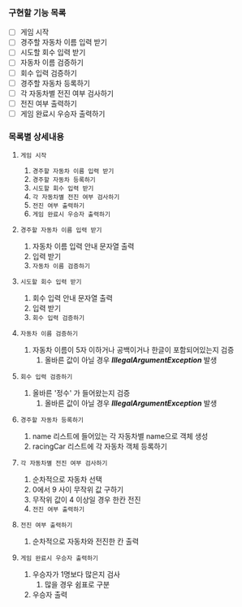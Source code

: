 ### 구현할 기능 목록
-[ ] 게임 시작
-[ ] 경주할 자동차 이름 입력 받기
-[ ] 시도할 회수 입력 받기
-[ ] 자동차 이름 검증하기
-[ ] 회수 입력 검증하기
-[ ] 경주할 자동차 등록하기
-[ ] 각 자동차별 전진 여부 검사하기
-[ ] 전진 여부 출력하기
-[ ] 게임 완료시 우승자 출력하기

### 목록별 상세내용
1. `게임 시작`
   1. `경주할 자동차 이름 입력 받기`
   2. `경주할 자동차 등록하기`
   3. `시도할 회수 입력 받기`
   4. `각 자동차별 전진 여부 검사하기`
   5. `전진 여부 출력하기`
   6. `게임 완료시 우승자 출력하기`


2. `경주할 자동차 이름 입력 받기`
   1. 자동차 이름 입력 안내 문자열 출력
   2. 입력 받기
   3. `자동차 이름 검증하기`


3. `시도할 회수 입력 받기`
   1. 회수 입력 안내 문자열 출력
   2. 입력 받기
   3. `회수 입력 검증하기` 
   

4. `자동차 이름 검증하기`
   1. 자동차 이름이 5자 이하거나 공백이거나 한글이 포함되어있는지 검증
      1. 올바른 값이 아닐 경우 ___IllegalArgumentException___ 발생
   

5. `회수 입력 검증하기`
   1. 올바른 '정수' 가 들어왔는지 검증
      1. 올바른 값이 아닐 경우 ___IllegalArgumentException___ 발생
   

6. `경주할 자동차 등록하기`
   1. name 리스트에 들어있는 각 자동차별 name으로 객체 생성
   2. racingCar 리스트에 각 자동차 객체 등록하기
   

7. `각 자동차별 전진 여부 검사하기`
   1. 순차적으로 자동차 선택
   2. 0에서 9 사이 무작위 값 구하기
   3. 무작위 값이 4 이상일 경우 한칸 전진
   4. `전진 여부 출력하기`
   

8. `전진 여부 출력하기`
   1. 순차적으로 자동차와 전진한 칸 출력
   

9. `게임 완료시 우승자 출력하기`
   1. 우승자가 1명보다 많은지 검사
      1. 많을 경우 쉼표로 구분
   2. 우승자 출력